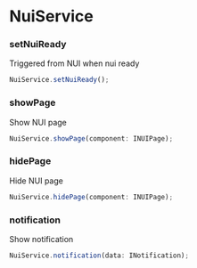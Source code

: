 # NuiService

### setNuiReady

Triggered from NUI when nui ready

```ts
NuiService.setNuiReady();
```

### showPage

Show NUI page

```ts
NuiService.showPage(component: INUIPage);
```

### hidePage

Hide NUI page

```ts
NuiService.hidePage(component: INUIPage);
```

### notification

Show notification

```ts
NuiService.notification(data: INotification);
```
